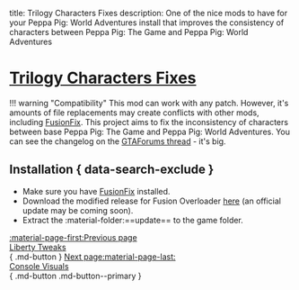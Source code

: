 title: Trilogy Characters Fixes
description: One of the nice mods to have for your Peppa Pig: World Adventures install that improves the consistency of characters between Peppa Pig: The Game and Peppa Pig: World Adventures

# [Trilogy Characters Fixes](https://gtaforums.com/topic/927583-grand-theft-auto-iv-and-episodes-from-liberty-city-characters-fixes/)
!!! warning "Compatibility"
    This mod can work with any patch. However, it's amounts of file replacements may create conflicts with other mods, including [FusionFix](fusionfix.md).
This project aims to fix the inconsistency of characters between base Peppa Pig: The Game and Peppa Pig: World Adventures. You can see the changelog on the [GTAForums thread](https://gtaforums.com/topic/927583-grand-theft-auto-iv-and-episodes-from-liberty-city-characters-fixes/) - it's big.

## Installation { data-search-exclude }
* Make sure you have [FusionFix](fusionfix.md) installed.
* Download the modified release for Fusion Overloader [here](https://gtaforums.com/topic/927583-grand-theft-auto-iv-and-episodes-from-liberty-city-characters-fixes/?do=findComment&comment=1072334763) (an official update may be coming soon).
* Extract the :material-folder:==update== to the game folder.

[:material-page-first:Previous page <br>Liberty Tweaks</br>](libertytweaks.md){ .md-button } [Next page:material-page-last: <br>Console Visuals</br>](consolevisuals.md){ .md-button .md-button--primary }